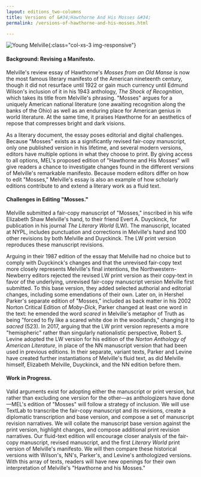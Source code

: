 ```yaml
---
layout: editions_two-columns
title: Versions of &#34;Hawthorne And His Mosses &#34;
permalink: /versions-of-hawthorne-and-his-mosses.html

---
```






![Young Melville](/images/biography_young_melville.jpg){:class="col-xs-3 img-responsive"}
#### Background: Revising a Manifesto.

Melville's review essay of Hawthorne's *Mosses from an Old Manse* is now
the most famous literary manifesto of the American nineteenth century,
though it did not resurface until 1922 or gain much currency until
Edmund Wilson's inclusion of it in his 1943 anthology, *The Shock of Recognition*, which takes its title from Melville's phrasing. "Mosses" argues for a uniquely
American national literature (one awaiting recognition along the banks
of the Ohio) as well as an enduring place for American genius in world
literature. At the same time, it praises Hawthorne for an aesthetics of
repose that compresses bright and dark visions.

As a literary document, the essay poses editorial and digital
challenges. Because "Mosses" exists as a significantly revised fair-copy
manuscript, only one published version in his lifetime, and several modern
versions, editors have multiple options in what they choose to print. By
giving access to all options, MEL's proposed edition of "Hawthorne and
His Mosses" will give readers a chance to investigate changes found in
the different versions of Melville's remarkable manifesto. Because
modern editors differ on how to edit "Mosses," Melville's essay is also
an example of how scholarly editions contribute to and extend a literary
work as a fluid text.

#### Challenges in Editing "Mosses."

Melville submitted a fair-copy manuscript of "Mosses," inscribed in his
wife Elizabeth Shaw Melville's hand, to their friend Evert A. Duyckinck,
for publication in his journal *The Literary World* (LW). The
manuscript, located at NYPL, includes punctuation and corrections in
Melville's hand and 100 other revisions by both Melville and Duyckinck.
The LW print version reproduces these manuscript revisions.

Arguing in their 1987 edition of the essay that Melville had no choice
but to comply with Duyckinck's changes and that the unrevised fair-copy
text more closely represents Melville's final intentions, the
Northwestern-Newberry editors rejected the revised LW print version as
their copy-text in favor of the underlying, unrevised fair-copy
manuscript version Melville first submitted. To this base version, they
added selected authorial and editorial changes, including some
emendations of their own. Later on, in Hershel Parker's separate edition
of "Mosses," included as back matter in his 2002 Norton Critical Edition
of *Moby-Dick*, Parker changed at least one word in the text: he emended
the word *scared* in Melville's metaphor of Truth as being "forced to
fly like a scared white doe in the woodlands," changing it to
*sacred* (523). In 2017, arguing that the LW print
version represents a more "hemispheric" rather than singularly
nationalistic perspective, Robert S. Levine adopted the LW version for his edition of the *Norton Anthology of American Literature*, in place of the NN manuscript version that had been used in previous editions. In their
separate, variant texts, Parker and Levine have created further
instantiations of Melville's fluid text, as did Melville himself,
Elizabeth Melville, Duyckinck, and the NN edition before them.

#### Work in Progress.

Valid arguments exist for adopting either the manuscript or print
version, but rather than excluding one version for the other—as
anthologizers have done—MEL's edition of "Mosses" will follow a
strategy of inclusion. We will use TextLab to transcribe the fair-copy
manuscript and its revisions, create a diplomatic transcription and base version, and compose a set of manuscript revision narratives. We
will collate the manuscript base version against the print version,
highlight changes, and compose additional print revision narratives. Our
fluid-text edition will encourage closer analysis of the fair-copy manuscript,
revised manuscript, and the first *Literary World* print version of
Melville's manifesto. We will then compare these historical versions
with Wilson's, NN's, Parker's, and Levine's anthologized versions. With this array of texts, readers will have new openings for their own
interpretation of Melville's "Hawthorne and his Mosses."
